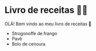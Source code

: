 # Livro de receitas :man_cook:

OLÁ! Bem vindo ao meu livro de receitas :wave:

- Strogonoffe de frango
- Pavê
- Bolo de cenoura

